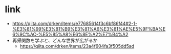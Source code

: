 # link
- https://qiita.com/drken/items/e77685614f3c6bf86f44#2-1-%E3%81%99%E3%81%B9%E3%81%A6%E3%81%AE%E5%9F%BA%E6%9C%AC-%E5%85%A8%E6%8E%A2%E7%B4%A2
- 再帰関数を学ぶと、どんな世界が広がるか
  - https://qiita.com/drken/items/23a4f604fa3f505dd5ad


